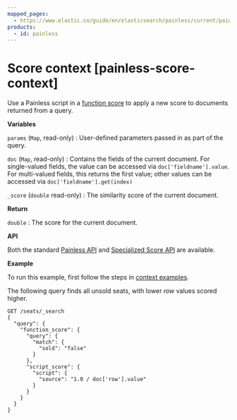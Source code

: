 ```yaml
---
mapped_pages:
  - https://www.elastic.co/guide/en/elasticsearch/painless/current/painless-score-context.html
products:
  - id: painless
---
```


# Score context [painless-score-context]

Use a Painless script in a [function score](/reference/query-languages/query-dsl/query-dsl-function-score-query.md) to apply a new score to documents returned from a query.

**Variables**

`params` (`Map`, read-only)
:   User-defined parameters passed in as part of the query.

`doc` (`Map`, read-only)
:   Contains the fields of the current document. For single-valued fields, the value can be accessed via `doc['fieldname'].value`. For multi-valued fields, this returns the first value; other values can be accessed via `doc['fieldname'].get(index)`

`_score` (`double` read-only)
:   The similarity score of the current document.

**Return**

`double`
:   The score for the current document.

**API**

Both the standard [Painless API](https://www.elastic.co/guide/en/elasticsearch/painless/current/painless-api-reference-shared.html) and [Specialized Score API](https://www.elastic.co/guide/en/elasticsearch/painless/current/painless-api-reference-score.html) are available.

**Example**

To run this example, first follow the steps in [context examples](/reference/scripting-languages/painless/painless-context-examples.md).

The following query finds all unsold seats, with lower *row* values scored higher.

```console
GET /seats/_search
{
  "query": {
    "function_score": {
      "query": {
        "match": {
          "sold": "false"
        }
      },
      "script_score": {
        "script": {
          "source": "1.0 / doc['row'].value"
        }
      }
    }
  }
}
```

